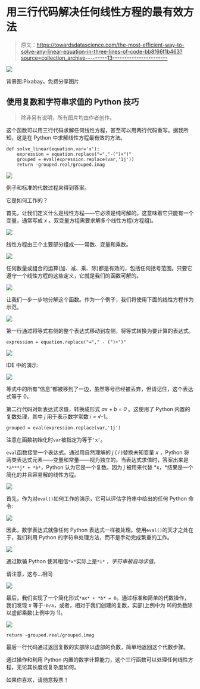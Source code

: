 # 用三行代码解决任何线性方程的最有效方法

> 原文：<https://towardsdatascience.com/the-most-efficient-way-to-solve-any-linear-equation-in-three-lines-of-code-bb8f66f1b463?source=collection_archive---------13----------------------->

![](img/9dff1563a3fa705fd1ace5a9b49c41b0.png)

背景图:Pixabay。免费分享图片

## 使用复数和字符串求值的 Python 技巧

> 除非另有说明，所有图片均由作者创作。

这个函数可以用三行代码求解任何线性方程，甚至可以用两行代码重写。据我所知，这是在 Python 中求解线性方程最有效的方法。

```
def solve_linear(equation,var='x'):
    expression = equation.replace("=","-(")+")"
    grouped = eval(expression.replace(var,'1j'))
    return -grouped.real/grouped.imag
```

![](img/da36e2b11cfc8289b492133a385b33b0.png)

例子和标准的代数过程来得到答案。

它是如何工作的？

首先，让我们定义什么是线性方程——它必须是纯可解的。这意味着它只能有一个变量，通常写成 *x* 。双变量方程需要求解多个线性方程(方程组)。

![](img/5bf5b12f6667f3b203a22687842b0279.png)

线性方程由三个主要部分组成——常数、变量和乘数。

![](img/dfbf323f66c33fa2dee9acf2f25c9c46.png)

任何数量或组合的运算(加、减、乘、除)都是有效的，包括任何括号范围。只要它遵守一个线性方程的这些定义，它就是我们的函数可解的。

![](img/d6bd9836bcc363dd90aed92cdd7bcd6c.png)

让我们一步一步地分解这个函数。作为一个例子，我们将使用下面的线性方程作为示范。

![](img/068b0200471292cbb9f406b265943eee.png)

第一行通过将等式右侧的整个表达式移动到左侧，将等式转换为要计算的表达式。

```
expression = equation.replace("="," - (")+")"
```

![](img/dff413cd848e56272c70a92db402d26a.png)

IDE 中的演示:

![](img/9712b0e2648fec7bf4ece3778a268886.png)

等式中的所有“信息”都被移到了一边，虽然等号已经被丢弃，但请记住，这个表达式等于 0。

第二行代码对新表达式求值，转换成形式 *ax* + *b = 0* 。这使用了 Python 内置的复数处理，其中 *j* 用于表示数学常数 *i =* √-1。

```
grouped = eval(expression.replace(var,'1j')
```

注意在函数初始化时`var`被指定为等于`‘x’`。

`eval`函数接受一个表达式。通过用自然理解的 *j* ( *i* )替换未知变量 *x* ，Python 将两类表达式元素——变量和常量——视为独立的。当表达式求值时，答案出来是`*a***j* + *b*`，Python 认为它是一个复数。因为 *j* 被用来代替 *x，*结果是一个简化的并且容易解的线性方程。

![](img/b27e7f6e05cfab4180ef1bde17fdd8f8.png)

首先，作为对`eval()`如何工作的演示，它可以评估字符串中给出的任何 Python 命令:

![](img/02bd469997a058f95760c07fcbfc72aa.png)

因此，数学表达式就像任何 Python 表达式一样被处理。使用`eval()`的天才之处在于，我们利用 Python 的字符串处理方法，而不是手动完成繁重的工作。

![](img/fe5b53139a425b1c92077ca79efe12fe.png)

通过欺骗 Python 使其相信`*x*`实际上是`*i*` *，字符串被自动求值。*

请注意，这与…相同

![](img/a21fbb84e416b42cdc841f737eb78639.png)

最后，我们实现了一个简化形式`*ax* + *b* = 0`。通过标准和简单的代数操作，我们发现 *x* 等于`-b/a`，或者，相对于我们创建的复数，实部(上例中为 9)的负数除以虚部乘数(上例中为 1)。

![](img/bdd6fe6f92ba3daad0bb365df5be78a8.png)

```
return -grouped.real/grouped.imag
```

最后一行代码通过返回复数的实部除以虚部的负数，简单地返回这个代数步骤。

通过操作和利用 Python 内置的数学计算能力，这个三行函数可以处理任何线性方程，无论其长度或复杂度如何。

如果你喜欢，请随意投票！